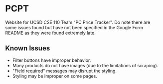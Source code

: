 # PCPT
Website for UCSD CSE 110 Team "PC Price Tracker". Do note there are some issues found but have not been specified in the Google Form README as they were found extremely late.

## Known Issues
- Filter buttons have improper behavior.
- Many products do not have images (due to the limitations of scraping).
- "Field required" messages may disrupt the styling.
- Styling may be improper on some pages.
